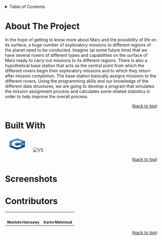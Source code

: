 <div id="top"></div>
<!-- TABLE OF CONTENTS -->
<details>
  <summary>Table of Contents</summary>
  <ol>
    <li><a href="#about-the-project">About The Project</a></li>
    <li><a href="#built-with">Built With</a></li>
    <li><a href="#Screenshots">Screenshots</a></li>
    <li><a href="#Contributors">Contributors</a></li>
  </ol>
</details>

<!-- ABOUT THE PROJECT -->
# About The Project
In the hope of getting to know more about Mars and the possibility of life on its surface, a huge number of exploratory missions to different regions of the planet need to be conducted. Imagine (at some future time) that we have several rovers of different types and capabilities on the surface of Mars ready to carry out missions to its different regions. There is also a hypothetical base station that acts as the central point from which the different rovers begin their exploratory missions and to which they return after mission completion. The base station basically assigns missions to the different rovers.
Using the programming skills and our knowledge of the different data structures, we are going to develop a program that simulates the mission assignment process and calculates some related statistics in order to help improve the overall process.
<p align="right">(<a href="#top">back to top</a>)</p>

<!-- Tools -->
# Built With

<img  src="https://raw.githubusercontent.com/MUSTAFA-Hamzawy/MUSTAFA-Hamzawy/main/logos/languages/c%2B%2B.svg" alt="CPP" width="80" height="50"/> &nbsp;
<img  src="https://www.vhv.rs/dpng/d/523-5237557_visual-studio-logo-png-transparent-png.png" alt="VS" width="80" height="50"/> &nbsp;
<p align="right">(<a href="#top">back to top</a>)</p>

<!-- Screenshots -->
# Screenshots
<div id="Screenshots">
 </div>
 
 
<!-- Contributors -->
# Contributors
<table id="Contributors">
  <tr>
     <td align="center"><a href="https://github.com/MUSTAFA-Hamzawy"><img src="https://avatars.githubusercontent.com/u/72188665?v=4" width="150px;" alt=""/><br /><sub><b>Mustafa Hamzawy</b></sub></a><br /></td>
     <td align="center"><a href="https://github.com/karimmahmoud22"><img src="https://avatars.githubusercontent.com/u/82693464?v=4" width="150px;" alt=""/><br /><sub><b>Karim Mahmoud<b/></td>
  </tr>
 </table>
  </div>
<p align="right">(<a href="#top">back to top</a>)</p>
